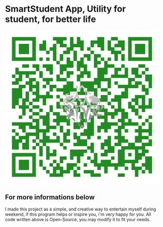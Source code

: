 # SmartStudent App, Utility for student, for better life
<img src="https://raw.githubusercontent.com/Mndvv/smartstudentapp/363bee17273f5b894db4c43b053abf3b27b382f5/linktodocs-qrcode.svg" alt="Link to documentation QR Code"></img>
## For more informations below

I made this project as a simple, and creative way to entertain myself during weekend, if this program helps or inspire you, i'm very happy for you.
All code written above is Open-Source, you may modify it to fit your needs.
